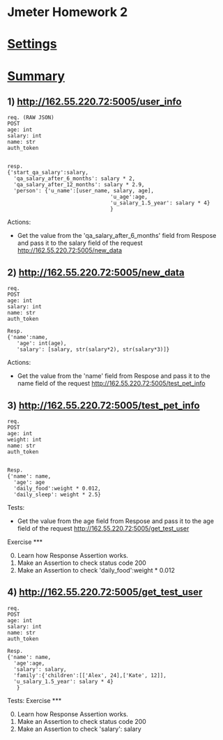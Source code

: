 # Jmeter Homework 2
# [Settings](https://github.com/MariaDash/Jmeter/blob/main/hw2.jmx)
# [Summary](https://github.com/MariaDash/Jmeter/blob/main/summary_hw2.csv)

## 1) http://162.55.220.72:5005/user_info
```
req. (RAW JSON)
POST
age: int
salary: int
name: str
auth_token


resp.
{'start_qa_salary':salary,
  'qa_salary_after_6_months': salary * 2,
  'qa_salary_after_12_months': salary * 2.9,
  'person': {'u_name':[user_name, salary, age],
                                 'u_age':age,
                                 'u_salary_1.5_year': salary * 4}
                                 }
```
Actions:
+ Get the value from the 'qa_salary_after_6_months' field from Respose and pass it to the salary field of the request http://162.55.220.72:5005/new_data


## 2) http://162.55.220.72:5005/new_data
```
req.
POST
age: int
salary: int
name: str
auth_token

Resp.
{'name':name,
   'age': int(age),
   'salary': [salary, str(salary*2), str(salary*3)]}
```
Actions:
+ Get the value from the 'name' field from Respose and pass it to the name field of the request http://162.55.220.72:5005/test_pet_info


## 3) http://162.55.220.72:5005/test_pet_info
```
req.
POST
age: int
weight: int
name: str
auth_token


Resp.
{'name': name,
  'age': age
  'daily_food':weight * 0.012,
  'daily_sleep': weight * 2.5}

```
Tests:
+ Get the value from the age field from Respose and pass it to the age field of the request http://162.55.220.72:5005/get_test_user


Exercise ***

0) Learn how Response Assertion works.
1) Make an Assertion to check status code 200
2) Make an Assertion to check 'daily_food':weight * 0.012



## 4) http://162.55.220.72:5005/get_test_user
```
req.
POST
age: int
salary: int
name: str
auth_token

Resp.
{'name': name,
  'age':age,
  'salary': salary,
  'family':{'children':[['Alex', 24],['Kate', 12]],
  'u_salary_1.5_year': salary * 4}
   }
```
Tests:
Exercise ***

0) Learn how Response Assertion works.
1) Make an Assertion to check status code 200
2) Make an Assertion to check 'salary': salary
